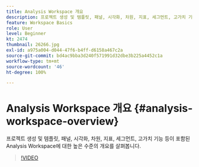 ```yaml
---
title: Analysis Workspace 개요
description: 프로젝트 생성 및 템플릿, 패널, 시각화, 차원, 지표, 세그먼트, 고가치 기능 등이 포함된 Analysis Workspace에 대한 높은 수준의 개요를 살펴봅니다.
feature: Workspace Basics
role: User
level: Beginner
kt: 2474
thumbnail: 26266.jpg
exl-id: a975a004-d044-47f6-b4ff-d6158a467c2a
source-git-commit: bd4ac9bba3d240f571991d32dbe3b225a4452c1a
workflow-type: tm+mt
source-wordcount: '46'
ht-degree: 100%

---
```


# Analysis Workspace 개요 {#analysis-workspace-overview}

프로젝트 생성 및 템플릿, 패널, 시각화, 차원, 지표, 세그먼트, 고가치 기능 등이 포함된 Analysis Workspace에 대한 높은 수준의 개요를 살펴봅니다.

>[!VIDEO](https://video.tv.adobe.com/v/26266/?quality=12)

